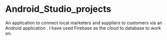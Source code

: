 # Android_Studio_projects

An application to connect local marketers and suppliers to customers via an Android application . I have used Firebase as the cloud to database to work on.
